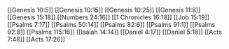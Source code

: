 [[Genesis 10:5]]
[[Genesis 10:15]]
[[Genesis 10:25]]
[[Genesis 11:8]]
[[Genesis 15:18]]
[[Numbers 24:16]]
[[1 Chronicles 16:18]]
[[Job 15:19]]
[[Psalms 7:17]]
[[Psalms 50:14]]
[[Psalms 82:6]]
[[Psalms 91:1]]
[[Psalms 92:8]]
[[Psalms 115:16]]
[[Isaiah 14:14]]
[[Daniel 4:17]]
[[Daniel 5:18]]
[[Acts 7:48]]
[[Acts 17:26]]
